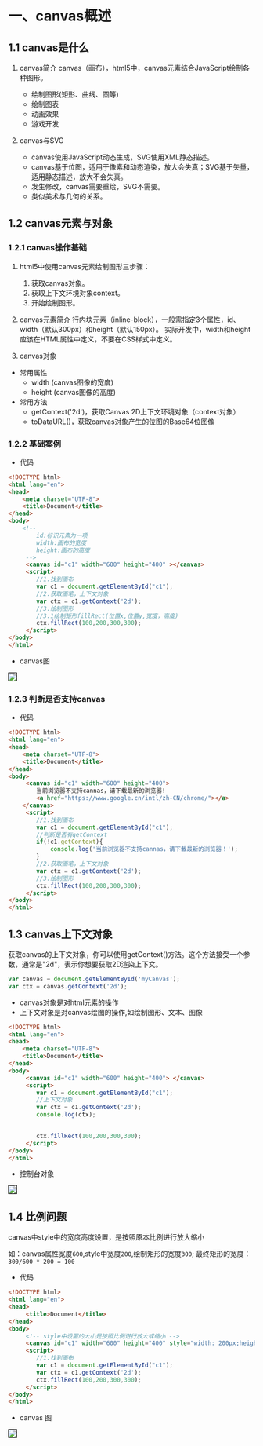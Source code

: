 # 一、canvas概述

## 1.1 canvas是什么

1. canvas简介
    canvas（画布），html5中，canvas元素结合JavaScript绘制各种图形。

    - 绘制图形(矩形、曲线、圆等)
    - 绘制图表
    - 动画效果
    - 游戏开发

2. canvas与SVG

    - canvas使用JavaScript动态生成，SVG使用XML静态描述。
    - canvas基于位图，适用于像素和动态渲染，放大会失真；SVG基于矢量，适用静态描述，放大不会失真。
    - 发生修改，canvas需要重绘，SVG不需要。
    - 类似美术与几何的关系。



## 1.2 canvas元素与对象


### 1.2.1 canvas操作基础

1. html5中使用canvas元素绘制图形三步骤：
    1. 获取canvas对象。
    2. 获取上下文环境对象context。
    3. 开始绘制图形。

2. canvas元素简介
行内块元素（inline-block），一般需指定3个属性，id、width（默认300px）和height（默认150px）。
实际开发中，width和height应该在HTML属性中定义，不要在CSS样式中定义。


3. canvas对象
- 常用属性 
    - width (canvas图像的宽度)
    - height (canvas图像的高度)
- 常用方法
    - getContext('2d')，获取Canvas 2D上下文环境对象（context对象）
    - toDataURL()，获取canvas对象产生的位图的Base64位图像


### 1.2.2 基础案例

- 代码

```html
<!DOCTYPE html>
<html lang="en">
<head>
    <meta charset="UTF-8">
    <title>Document</title>
</head>
<body>
    <!-- 
        id:标识元素为一项
        width:画布的宽度
        height:画布的高度
     -->
     <canvas id="c1" width="600" height="400" ></canvas>
     <script>
        //1.找到画布
        var c1 = document.getElementById("c1");
        //2.获取画笔，上下文对象
        var ctx = c1.getContext('2d');
        //3.绘制图形
        //3.1绘制矩形fillRect(位置x,位置y,宽度，高度)
        ctx.fillRect(100,200,300,300);
     </script>
</body>
</html>
```

- canvas图

<img src="/animation/canvas/base/image/001.png" style="border:1px solid black">

### 1.2.3 判断是否支持canvas

- 代码

```html
<!DOCTYPE html>
<html lang="en">
<head>
    <meta charset="UTF-8">
    <title>Document</title>
</head>
<body>
     <canvas id="c1" width="600" height="400">
        当前浏览器不支持cannas，请下载最新的浏览器!
        <a href="https://www.google.cn/intl/zh-CN/chrome/"></a>
    </canvas>
     <script>
        //1.找到画布
        var c1 = document.getElementById("c1");
        //判断是否有getContext
        if(!c1.getContext){
            console.log('当前浏览器不支持cannas，请下载最新的浏览器！');
        }
        //2.获取画笔，上下文对象
        var ctx = c1.getContext('2d');
        //3.绘制图形
        ctx.fillRect(100,200,300,300);
     </script>
</body>
</html>
```


## 1.3 canvas上下文对象


获取canvas的上下文对象，你可以使用getContext()方法。这个方法接受一个参数，通常是"2d"，表示你想要获取2D渲染上下文。

```js
var canvas = document.getElementById('myCanvas');
var ctx = canvas.getContext('2d');
```

- canvas对象是对html元素的操作
- 上下文对象是对canvas绘图的操作,如绘制图形、文本、图像

```html
<!DOCTYPE html>
<html lang="en">
<head>
    <meta charset="UTF-8">
    <title>Document</title>
</head>
<body>
     <canvas id="c1" width="600" height="400"> </canvas>
     <script>
        var c1 = document.getElementById("c1");
        //上下文对象
        var ctx = c1.getContext('2d');
        console.log(ctx);
        

        ctx.fillRect(100,200,300,300);
     </script>
</body>
</html>
```

- 控制台对象

<img src="/animation/canvas/base/image/002.png" style="border:1px solid black">


## 1.4 比例问题

canvas中style中的宽度高度设置，是按照原本比例进行放大缩小

如：canvas属性宽度`600`,style中宽度`200`,绘制矩形的宽度`300`; 最终矩形的宽度：`300/600 * 200 = 100`

- 代码

```html
<!DOCTYPE html>
<html lang="en">
<head>
     <title>Document</title>
</head>
<body>
     <!-- style中设置的大小是按照比例进行放大或缩小 -->
     <canvas id="c1" width="600" height="400" style="width: 200px;height: 200px;"></canvas>
     <script>
        //1.找到画布
        var c1 = document.getElementById("c1");
        var ctx = c1.getContext('2d');
        ctx.fillRect(100,200,300,300);
     </script>
</body>
</html>
```

- canvas 图

<img src="/animation/canvas/base/image/003.png" style="border:1px solid black">


    